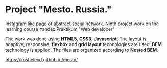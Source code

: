 # Project "Mesto. Russia."

Instagram like page of abstract social network. Ninth project work on the 
learning course Yandex.Praktikum "Web developer" 

The work was done using **HTML5**, **CSS3**, **Javascript**.
The layout is adaptive, responsive, **flexbox** and **grid layout** 
technologies are used.
**BEM** technology is applied. The files are organized according to **Nested 
BEM**. 

https://koshelevd.github.io/mesto/

